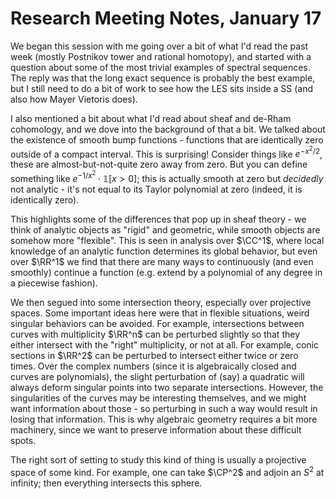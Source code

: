 # Research Meeting Notes, January 17



We began this session with me going over a bit of what I'd read the past week (mostly Postnikov tower and rational homotopy), and started with a question about some of the most trivial examples of spectral sequences. The reply was that the long exact sequence is probably the best example, but I still need to do a bit of work to see how the LES sits inside a SS (and also how Mayer Vietoris does).

I also mentioned a bit about what I'd read about sheaf and de-Rham cohomology, and we dove into the background of that a bit. We talked about the existence of smooth bump functions - functions that are identically zero outside of a compact interval. This is surprising! Consider things like $e^{-x^2/2}$, these are almost-but-not-quite zero away from zero. But you can define something like $e^{-1/x^2}\cdot\mathbb{1}[x > 0]$; this is actually smooth at zero but *decidedly* not analytic - it's not equal to its Taylor polynomial at zero (indeed, it is identically zero). 

This highlights some of the differences that pop up in sheaf theory - we think of analytic objects as "rigid" and geometric, while smooth objects are somehow more "flexible". This is seen in analysis over $\CC^1$, where local knowledge of an analytic function determines its global behavior, but even over $\RR^1$ we find that there are many ways to continuously (and even smoothly) continue a function (e.g. extend by a polynomial of any degree in a piecewise fashion).

We then segued into some intersection theory, especially over projective spaces. Some important ideas here were that in flexible situations, weird singular behaviors can be avoided. For example, intersections between curves with multiplicity $\RR^n$ can be perturbed slightly so that they either intersect with the "right" multiplicity, or not at all. For example, conic sections in $\RR^2$ can be perturbed to intersect either twice or zero times. Over the complex numbers (since it is algebraically closed and curves are polynomials), the slight perturbation of (say) a quadratic will always deform singular points into two separate intersections. However, the singularities of the curves may be interesting themselves, and we might want information about those - so perturbing in such a way would result in losing that information. This is why algebraic geometry requires a bit more machinery, since we want to preserve information about these difficult spots.

The right sort of setting to study this kind of thing is usually a projective space of some kind. For example, one can take $\CP^2$ and adjoin an $S^2$ at infinity; then everything intersects this sphere.